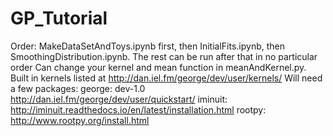 # GP_Tutorial
Order: MakeDataSetAndToys.ipynb first, then InitialFits.ipynb, then SmoothingDistribution.ipynb. The rest can be run after that in no particular order
Can change your kernel and mean function in meanAndKernel.py. Built in kernels listed at http://dan.iel.fm/george/dev/user/kernels/
Will need a few packages: 
  george: dev-1.0 http://dan.iel.fm/george/dev/user/quickstart/
  iminuit: http://iminuit.readthedocs.io/en/latest/installation.html
  rootpy: http://www.rootpy.org/install.html
